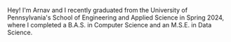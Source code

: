 Hey! I'm Arnav and I recently graduated from the University of Pennsylvania's School of Engineering and Applied Science in Spring 2024, where I completed a B.A.S. in Computer Science and an M.S.E. in Data Science.

